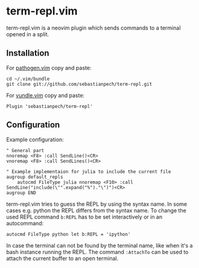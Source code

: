 # term-repl.vim
term-repl.vim is a neovim plugin which sends commands to a terminal opened in a
split. 

## Installation
For [pathogen.vim](https://github.com/tpope/vim-pathogen) copy and paste:

    cd ~/.vim/bundle
    git clone git://github.com/sebastianpech/term-repl.git

For [vundle.vim](https://github.com/VundleVim/Vundle.vim) copy and paste:

    Plugin 'sebastianpech/term-repl'

## Configuration
Example configuration:

    " General part
    nnoremap <F8> :call SendLine()<CR>
    vnoremap <F8> :call SendLines()<CR>

    " Example implementaion for julia to include the current file
    augroup default_repls
        autocmd FileType julia nnoremap <F10> :call SendLine("include(\"".expand("%")."\")")<CR>
    augroup END

term-repl.vim tries to guess the REPL by using the syntax name. In some cases
e.g. python the REPL differs from the syntax name. To change the used REPL
command `b:REPL` has to be set interactively or in an autocommand:

    autocmd FileType python let b:REPL = 'ipython'

In case the terminal can not be found by the terminal name, like when it's a
bash instance running the REPL. The command `:AttachTo` can be used to attach
the current buffer to an open terminal.
